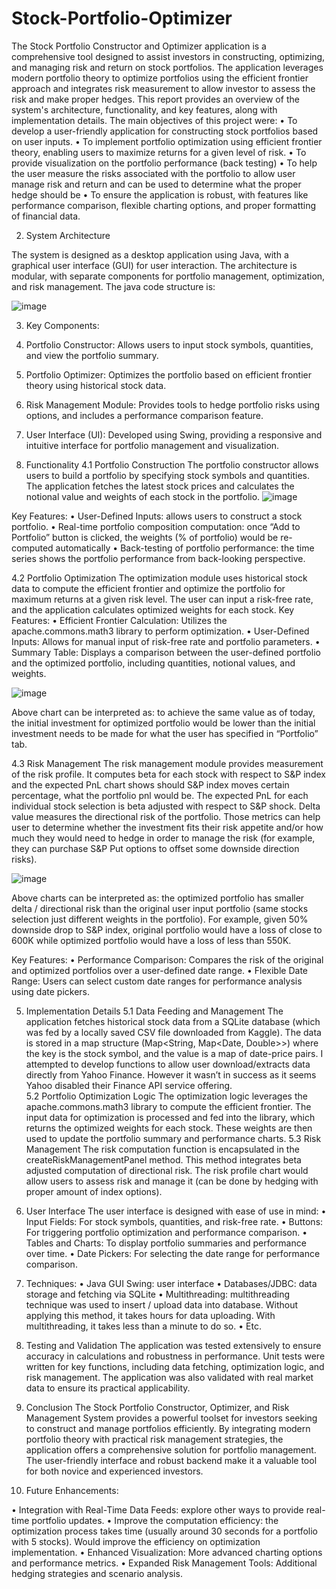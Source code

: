 # Stock-Portfolio-Optimizer

The Stock Portfolio Constructor and Optimizer application is a comprehensive tool designed to assist investors in constructing, optimizing, and managing risk and return on stock portfolios. The application leverages modern portfolio theory to optimize portfolios using the efficient frontier approach and integrates risk measurement to allow investor to assess the risk and make proper hedges. This report provides an overview of the system's architecture, functionality, and key features, along with implementation details.
The main objectives of this project were:
•	To develop a user-friendly application for constructing stock portfolios based on user inputs.
•	To implement portfolio optimization using efficient frontier theory, enabling users to maximize returns for a given level of risk.
•	To provide visualization on the portfolio performance (back testing)
•	To help the user measure the risks associated with the portfolio to allow user manage risk and return and can be used to determine what the proper hedge should be
•	To ensure the application is robust, with features like performance comparison, flexible charting options, and proper formatting of financial data.

2.	System Architecture

The system is designed as a desktop application using Java, with a graphical user interface (GUI) for user interaction. The architecture is modular, with separate components for portfolio management, optimization, and risk management.
The java code structure is:

![image](https://github.com/user-attachments/assets/65e67062-1be3-4b01-b45e-68273704e74c)

 

3.	Key Components:

1.	Portfolio Constructor: Allows users to input stock symbols, quantities, and view the portfolio summary.
2.	Portfolio Optimizer: Optimizes the portfolio based on efficient frontier theory using historical stock data.
3.	Risk Management Module: Provides tools to hedge portfolio risks using options, and includes a performance comparison feature.
4.	User Interface (UI): Developed using Swing, providing a responsive and intuitive interface for portfolio management and visualization.

4.  Functionality
4.1 Portfolio Construction
The portfolio constructor allows users to build a portfolio by specifying stock symbols and quantities. The application fetches the latest stock prices and calculates the notional value and weights of each stock in the portfolio. 
 ![image](https://github.com/user-attachments/assets/dac4cf38-bc75-4b79-b98b-7b23f8f872b4)


Key Features:
•	User-Defined Inputs: allows users to construct a stock portfolio.
•	Real-time portfolio composition computation: once “Add to Portfolio” button is clicked, the weights (% of portfolio) would be re-computed automatically
•	Back-testing of portfolio performance: the time series shows the portfolio performance from back-looking perspective. 


4.2 Portfolio Optimization
The optimization module uses historical stock data to compute the efficient frontier and optimize the portfolio for maximum returns at a given risk level. The user can input a risk-free rate, and the application calculates optimized weights for each stock.
Key Features:
•	Efficient Frontier Calculation: Utilizes the apache.commons.math3 library to perform optimization.
•	User-Defined Inputs: Allows for manual input of risk-free rate and portfolio parameters.
•	Summary Table: Displays a comparison between the user-defined portfolio and the optimized portfolio, including quantities, notional values, and weights.

 ![image](https://github.com/user-attachments/assets/286643a8-46b7-4f69-99a5-23f507672350)

Above chart can be interpreted as: to achieve the same value as of today, the initial investment for optimized portfolio would be lower than the initial investment needs to be made for what the user has specified in “Portfolio” tab. 


4.3 Risk Management
The risk management module provides measurement of the risk profile. It computes beta for each stock with respect to S&P index and the expected PnL chart shows should S&P index moves certain percentage, what the portfolio pnl would be. The expected PnL for each individual stock selection is beta adjusted with respect to S&P shock. Delta value measures the directional risk of the portfolio. Those metrics can help user to determine whether the investment fits their risk appetite and/or how much they would need to hedge in order to manage the risk (for example, they can purchase S&P Put options to offset some downside direction risks). 

![image](https://github.com/user-attachments/assets/33288448-0c81-4d9c-b189-ff652012ab31)


Above charts can be interpreted as: the optimized portfolio has smaller delta / directional risk than the original user input portfolio (same stocks selection just different weights in the portfolio). For example, given 50% downside drop to S&P index, original portfolio would have a loss of close to 600K while optimized portfolio would have a loss of less than 550K.

Key Features:
•	Performance Comparison: Compares the risk of the original and optimized portfolios over a user-defined date range.
•	Flexible Date Range: Users can select custom date ranges for performance analysis using date pickers.


5. Implementation Details
5.1 Data Feeding and Management
The application fetches historical stock data from a SQLite database (which was fed by a locally saved CSV file downloaded from Kaggle). The data is stored in a map structure (Map<String, Map<Date, Double>>) where the key is the stock symbol, and the value is a map of date-price pairs.
I attempted to develop functions to allow user download/extracts data directly from Yahoo Finance. However it wasn’t in success as it seems Yahoo disabled their Finance API service offering.  
5.2 Portfolio Optimization Logic
The optimization logic leverages the apache.commons.math3 library to compute the efficient frontier. The input data for optimization is processed and fed into the library, which returns the optimized weights for each stock. These weights are then used to update the portfolio summary and performance charts.
5.3 Risk Management
The risk computation function is encapsulated in the createRiskManagementPanel method. This method integrates beta adjusted computation of directional risk. The risk profile chart would allow users to assess risk and manage it (can be done by hedging with proper amount of index options).

6. User Interface
The user interface is designed with ease of use in mind:
•	Input Fields: For stock symbols, quantities, and risk-free rate.
•	Buttons: For triggering portfolio optimization and performance comparison.
•	Tables and Charts: To display portfolio summaries and performance over time.
•	Date Pickers: For selecting the date range for performance comparison.


7.	Techniques:
•	Java GUI Swing: user interface
•	Databases/JDBC: data storage and fetching via SQLite
•	Multithreading: multithreading technique was used to insert / upload data into database. Without applying this method, it takes hours for data uploading. With multithreading, it takes less than a minute to do so. 
•	Etc.

8. Testing and Validation
The application was tested extensively to ensure accuracy in calculations and robustness in performance. Unit tests were written for key functions, including data fetching, optimization logic, and risk management. The application was also validated with real market data to ensure its practical applicability.

9. Conclusion
The Stock Portfolio Constructor, Optimizer, and Risk Management System provides a powerful toolset for investors seeking to construct and manage portfolios efficiently. By integrating modern portfolio theory with practical risk management strategies, the application offers a comprehensive solution for portfolio management. The user-friendly interface and robust backend make it a valuable tool for both novice and experienced investors.


10. Future Enhancements:

•	Integration with Real-Time Data Feeds: explore other ways to provide real-time portfolio updates.
•	Improve the computation efficiency: the optimization process takes time (usually around 30 seconds for a portfolio with 5 stocks). Would improve the efficiency on optimization implementation.
•	Enhanced Visualization: More advanced charting options and performance metrics.
•	Expanded Risk Management Tools: Additional hedging strategies and scenario analysis.
